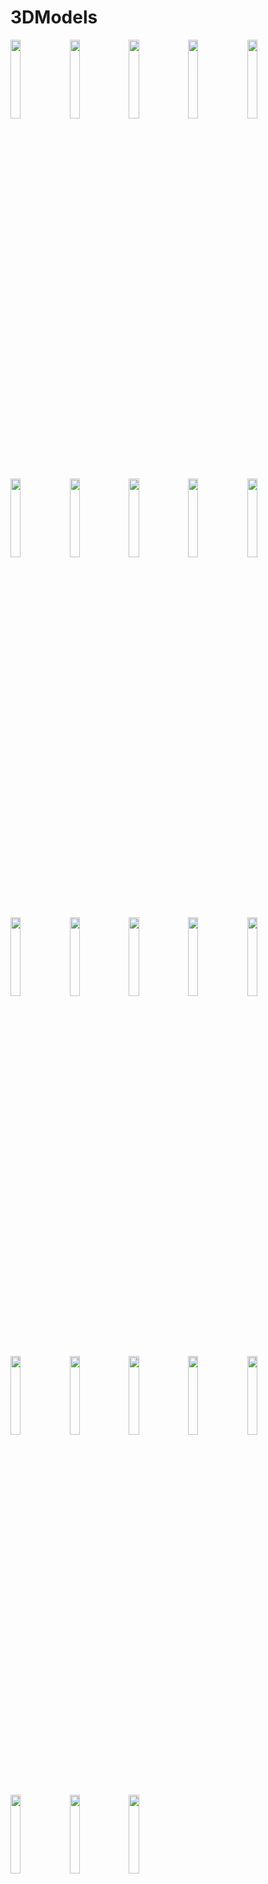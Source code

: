 # 3DModels
<img src="https://user-images.githubusercontent.com/128499582/227507250-d038c624-d866-4b38-9e3e-3a29fa20f2c9.jpg" width="18%"></img> <img src="https://user-images.githubusercontent.com/128499582/227507257-e87bbd91-95eb-415d-8366-527f1a7c4c79.jpg" width="18%"></img> <img src="https://user-images.githubusercontent.com/128499582/227507261-df6d6ea2-de72-44fa-892d-61e1f6dc8cb1.jpg" width="18%"></img> <img src="https://user-images.githubusercontent.com/128499582/227507264-adcb4297-b4dc-4787-a282-d0282a9b38ac.jpg" width="18%"></img> <img src="https://user-images.githubusercontent.com/128499582/227507267-e412edf8-5452-40c2-84f9-81b2d3ef7e09.jpg" width="18%"></img> <img src="https://user-images.githubusercontent.com/128499582/227507269-251de177-0757-4c7f-9bcb-f55160ed1fcb.jpg" width="18%"></img> <img src="https://user-images.githubusercontent.com/128499582/227507272-1ba77734-8aa4-4eca-a70e-df2857c1331b.jpg" width="18%"></img> <img src="https://user-images.githubusercontent.com/128499582/227507274-5f39f482-d8bc-43ec-9b96-81b3ea8c6617.jpg" width="18%"></img> <img src="https://user-images.githubusercontent.com/128499582/227507275-2b7961f0-9581-4ab3-8b44-9851eccd7112.jpg" width="18%"></img> <img src="https://user-images.githubusercontent.com/128499582/227507276-8c1ae552-88bc-4795-8d63-0753ba954288.jpg" width="18%"></img> <img src="https://user-images.githubusercontent.com/128499582/227507278-a4ad777e-7e45-4928-b8f8-78b55777dc14.jpg" width="18%"></img> <img src="https://user-images.githubusercontent.com/128499582/227507280-c22656a4-f165-4f49-9285-140de9b6d1b4.jpg" width="18%"></img> <img src="https://user-images.githubusercontent.com/128499582/227507283-b9de0232-f540-4a19-94a0-7f1f0cf34c4f.jpg" width="18%"></img> <img src="https://user-images.githubusercontent.com/128499582/227507287-f55a6f9c-daba-4dbe-898c-db5162430ded.jpg" width="18%"></img> <img src="https://user-images.githubusercontent.com/128499582/227507289-7035407c-9f98-430a-b235-e3d63dec289c.jpg" width="18%"></img> <img src="https://user-images.githubusercontent.com/128499582/227507292-f0789dab-ae6a-4fd8-8d8d-7ad152ce0d41.jpg" width="18%"></img> <img src="https://user-images.githubusercontent.com/128499582/227507295-627da933-7f72-43b5-9fa5-5a19d88b78fa.jpg" width="18%"></img> <img src="https://user-images.githubusercontent.com/128499582/227507300-974b842c-004b-4086-aaa2-6bdd0765ee15.jpg" width="18%"></img> <img src="https://user-images.githubusercontent.com/128499582/227507301-e07a8d89-8182-4e12-a917-0d35724d96d9.jpg" width="18%"></img> <img src="https://user-images.githubusercontent.com/128499582/227507303-63b8424d-e567-484b-8744-d32435a3eb6e.jpg" width="18%"></img> <img src="https://user-images.githubusercontent.com/128499582/227507304-d9e9d242-f0ac-42a5-8ea6-de598a7d0bc5.jpg" width="18%"></img> <img src="https://user-images.githubusercontent.com/128499582/227929858-ca433524-878a-43b9-add4-310f8ba77dc9.jpg" width="18%"></img> <img src="https://user-images.githubusercontent.com/128499582/227929861-78e84008-0e03-4abc-ab4b-27bd53215b53.jpg" width="18%"></img> 
